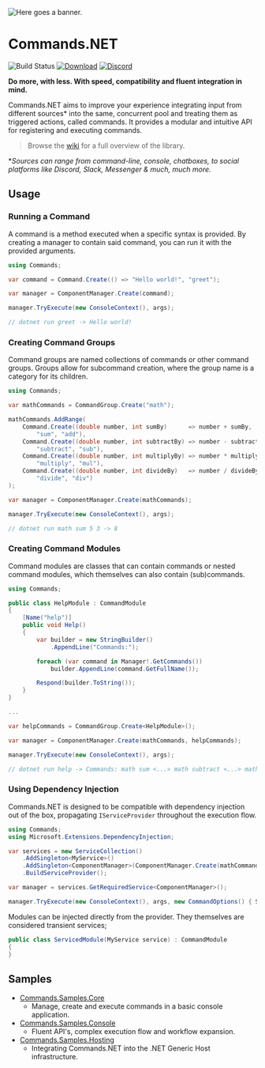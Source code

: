 ![Here goes a banner.](https://raw.githubusercontent.com/csmir/Commands.NET/refs/heads/master/img/cnetbanner_lighttrans_outline_bexp.png)

# Commands.NET

![Build Status](https://img.shields.io/github/actions/workflow/status/csmir/CSF.NET/dotnet.yml?branch=master&style=flat)
[![Download](https://img.shields.io/static/v1?style=flat&message=download%20on%20nuget&color=004880&logo=NuGet&logoColor=FFFFFF&label=)](https://nuget.org/packages/Commands.NET)
[![Discord](https://img.shields.io/discord/1092510256384450652?style=flat)](https://discord.gg/T7hCvShAx5)

**Do more, with less. With speed, compatibility and fluent integration in mind.**

Commands.NET aims to improve your experience integrating input from different sources* into the same, concurrent pool and treating them as triggered actions, called commands. 
It provides a modular and intuitive API for registering and executing commands.

> Browse the [wiki](https://github.com/csmir/Commands.NET/wiki) for a full overview of the library.

**Sources can range from command-line, console, chatboxes, to social platforms like Discord, Slack, Messenger & much, much more.*

## Usage

### Running a Command

A command is a method executed when a specific syntax is provided. 
By creating a manager to contain said command, you can run it with the provided arguments.

```cs
using Commands;

var command = Command.Create(() => "Hello world!", "greet");

var manager = ComponentManager.Create(command);

manager.TryExecute(new ConsoleContext(), args);

// dotnet run greet -> Hello world!
```

### Creating Command Groups

Command groups are named collections of commands or other command groups. 
Groups allow for subcommand creation, where the group name is a category for its children.

```cs
using Commands;

var mathCommands = CommandGroup.Create("math");

mathCommands.AddRange(
    Command.Create((double number, int sumBy)      => number + sumBy, 
        "sum", "add"), 
    Command.Create((double number, int subtractBy) => number - subtractBy, 
        "subtract", "sub"), 
    Command.Create((double number, int multiplyBy) => number * multiplyBy, 
        "multiply", "mul"), 
    Command.Create((double number, int divideBy)   => number / divideBy, 
        "divide", "div")
);

var manager = ComponentManager.Create(mathCommands);

manager.TryExecute(new ConsoleContext(), args);

// dotnet run math sum 5 3 -> 8
```

### Creating Command Modules

Command modules are classes that can contain commands or nested command modules, which themselves can also contain (sub)commands.

```cs
using Commands;

public class HelpModule : CommandModule 
{
    [Name("help")]
    public void Help()
    {
        var builder = new StringBuilder()
            .AppendLine("Commands:");

        foreach (var command in Manager!.GetCommands())
            builder.AppendLine(command.GetFullName());

        Respond(builder.ToString());
    }
}

...

var helpCommands = CommandGroup.Create<HelpModule>();

var manager = ComponentManager.Create(mathCommands, helpCommands);

manager.TryExecute(new ConsoleContext(), args);

// dotnet run help -> Commands: math sum <...> math subtract <...> math ...
```

### Using Dependency Injection

Commands.NET is designed to be compatible with dependency injection out of the box, propagating `IServiceProvider` throughout the execution flow.

```cs
using Commands;
using Microsoft.Extensions.DependencyInjection;

var services = new ServiceCollection()
    .AddSingleton<MyService>()
    .AddSingleton<ComponentManager>(ComponentManager.Create(mathCommands, helpCommands);
    .BuildServiceProvider();

var manager = services.GetRequiredService<ComponentManager>();

manager.TryExecute(new ConsoleContext(), args, new CommandOptions() { ServiceProvider = services });
```

Modules can be injected directly from the provider. They themselves are considered transient services;

```cs
public class ServicedModule(MyService service) : CommandModule 
{
}
```

## Samples

- [Commands.Samples.Core](https://github.com/csmir/Commands.NET/tree/master/src/Commands.Samples/Commands.Samples.Core)
  - Manage, create and execute commands in a basic console application.
- [Commands.Samples.Console](https://github.com/csmir/Commands.NET/tree/master/src/Commands.Samples/Commands.Samples.Console)
  - Fluent API's, complex execution flow and workflow expansion.
- [Commands.Samples.Hosting](https://github.com/csmir/Commands.NET/tree/master/src/Commands.Samples/Commands.Samples.Hosting)
  - Integrating Commands.NET into the .NET Generic Host infrastructure.

